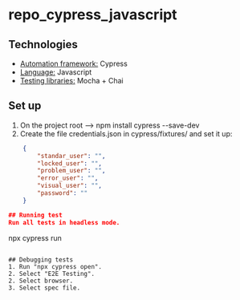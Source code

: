 # repo_cypress_javascript

## Technologies
- <u>Automation framework:</u> Cypress
- <u>Language:</u> Javascript
- <u>Testing libraries:</u> Mocha + Chai

## Set up
1. On the project root --> npm install cypress --save-dev
2. Create the file credentials.json in cypress/fixtures/ and set it up:
```json
    {
        "standar_user": "",
        "locked_user": "",
        "problem_user": "",
        "error_user": "",
        "visual_user": "",
        "password": ""
    }   

## Running test
Run all tests in headless mode.
```
npx cypress run
```

## Debugging tests
1. Run "npx cypress open".
2. Select "E2E Testing".
2. Select browser.
3. Select spec file.
